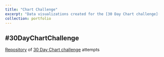 ```yaml
---
title: "Chart Challenge"
excerpt: "Data visualizations created for the [30 Day Chart challenge](https://twitter.com/30daychartchall?lang=en)<br><br><img src='/images/cc.png'>"
collection: portfolio
---
```


## #30DayChartChallenge

[Repository](https://github.com/tessaeagle/30daychartchallenge) of [30 Day Chart challenge](https://twitter.com/30daychartchall?lang=en) attempts
